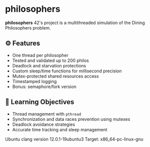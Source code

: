 # philosophers

**philosophers** 42's project is a multithreaded simulation of the Dining Philosophers problem.

## ⚙️ Features

- One thread per philosopher
- Tested and validated up to 200 philos
- Deadlock and starvation protections
- Custom sleep/time functions for millisecond precision
- Mutex-protected shared resources access
- Timestamped logging
- Bonus: semaphore/fork version

## 🧠 Learning Objectives

- Thread management with `pthread`
- Synchronization and data races prevention using mutexes
- Deadlock avoidance strategies
- Accurate time tracking and sleep management

Ubuntu clang version 12.0.1-19ubuntu3
Target: x86_64-pc-linux-gnu
